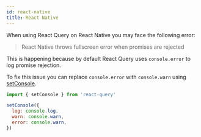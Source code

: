 ```yaml
---
id: react-native
title: React Native
---
```


When using React Query on React Native you may face the following error:

> React Native throws fullscreen error when promises are rejected

This is happening because by default React Query uses `console.error` to log promise rejection.

To fix this issue you can replace `console.error` with `console.warn` using [setConsole](https://react-query.tanstack.com/docs/api#setconsole).

```js
import { setConsole } from 'react-query'

setConsole({
  log: console.log,
  warn: console.warn,
  error: console.warn,
})
```

